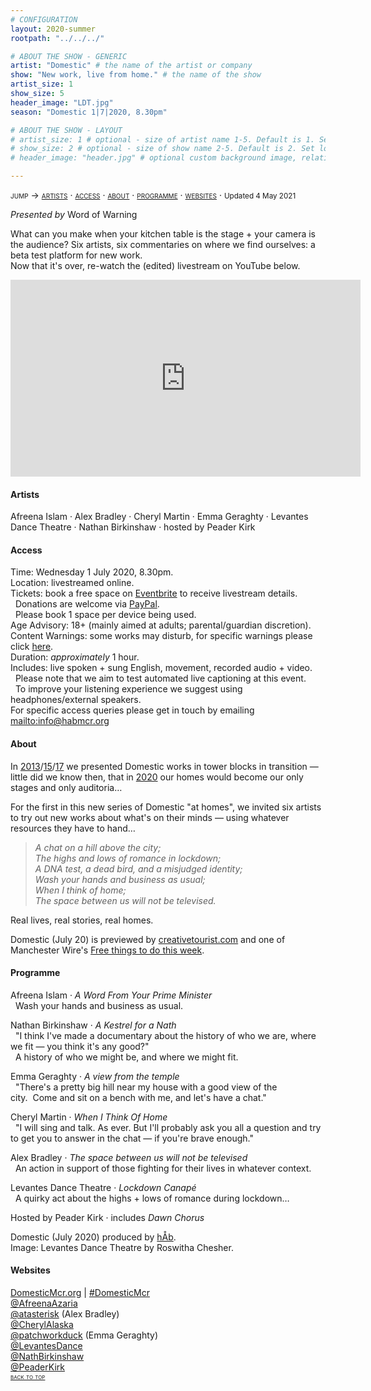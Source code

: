 ```yaml
---
# CONFIGURATION
layout: 2020-summer
rootpath: "../../../"

# ABOUT THE SHOW - GENERIC
artist: "Domestic" # the name of the artist or company
show: "New work, live from home." # the name of the show
artist_size: 1
show_size: 5
header_image: "LDT.jpg"  
season: "Domestic 1|7|2020, 8.30pm"

# ABOUT THE SHOW - LAYOUT
# artist_size: 1 # optional - size of artist name 1-5. Default is 1. Set longer names to lower values
# show_size: 2 # optional - size of show name 2-5. Default is 2. Set longer names to lower values
# header_image: "header.jpg" # optional custom background image, relative to current page

---
```

<span style='font-variant: small-caps'>jump → [artists](/archive/2020-domestic/july/#artists) · [access](/archive/2020-domestic/july/#access) · [about](/archive/2020-domestic/july/#about) · [programme](/archive/2020-domestic/july/#programme) · [websites](/archive/2020-domestic/july/#websites)</span> · <small>Updated 4 May 2021</small>     
        
*Presented by* Word of Warning        
         
What can you make when your kitchen table is the stage + your camera is the audience? Six artists, six commentaries on where we find ourselves: a beta test platform for new work.<br>Now that it's over, re-watch the (edited) livestream on YouTube below.        
<iframe width="560" height="315" src="https://www.youtube.com/embed/IUNv7CARKLU" frameborder="0" allow="accelerometer; autoplay; clipboard-write; encrypted-media; gyroscope; picture-in-picture" allowfullscreen></iframe>         
         
#### Artists        
Afreena Islam · Alex Bradley · Cheryl Martin · Emma Geraghty · Levantes Dance Theatre · Nathan Birkinshaw · hosted by Peader Kirk      
     
#### Access            
Time: Wednesday 1 July 2020, 8.30pm.<br>Location: livestreamed online.<br>Tickets: book a free space on <a href="http://eventbrite.co.uk/e/domestic-registration-110965300200" target="_blank">Eventbrite</a> to receive livestream details.<br>&nbsp;&nbsp;Donations are welcome via <a href="http://paypal.me/warnmcr" target="_blank">PayPal</a>.<br>&nbsp;&nbsp;Please book 1 space per device being used.<br>Age Advisory: 18+ (mainly aimed at adults; parental/guardian discretion).<br>Content Warnings: some works may disturb, for specific warnings please click [here](/warnings).<br>Duration: *approximately* 1 hour.<br>Includes: live spoken + sung English, movement, recorded audio + video.<br>&nbsp;&nbsp;Please note that we aim to test automated live captioning at this event.<br>&nbsp;&nbsp;To improve your listening experience we suggest using headphones/external speakers.<br>For specific access queries please get in touch by emailing <mailto:info@habmcr.org>         
          
#### About         
In [2013](/archive/2013-domestic)/[15](/archive/2015-domestic)/[17](/archive/2017-autumnwinter/pritchard) we presented Domestic works in tower blocks in transition — little did we know then, that in [2020](/archive/2020-domestic) our homes would become our only stages and only auditoria…        
        
For the first in this new series of Domestic "at homes", we invited six artists to try out new works about what's on their minds — using whatever resources they have to hand…         
        
>*A chat on a hill above the city;<br>The highs and lows of romance in lockdown;<br>A DNA test, a dead bird, and a misjudged identity;<br>Wash your hands and business as usual;<br>When I think of home;<br>The space between us will not be televised.*           
          
Real lives, real stories, real homes.          
        
Domestic (July 20) is previewed by <a href="http://creativetourist.com/event/domestic" target="_blank">creativetourist.com</a> and one of Manchester Wire's <a href="http://manchesterwire.co.uk/guide/free-things-to-do-at-home-and-in-manchester-this-week-ft-xs-malarkey-comedy" target="_blank">Free things to do this week</a>.        
          
#### Programme         
Afreena Islam · *A Word From Your Prime Minister*<br>&nbsp;&nbsp;Wash your hands and business as usual.        
        
Nathan Birkinshaw · *A Kestrel for a Nath*<br>&nbsp;&nbsp;"I think I've made a documentary about the history of who we are, where we fit — you think it's any good?"<br>&nbsp;&nbsp;A history of who we might be, and where we might fit.        
        
Emma Geraghty · *A view from the temple*<br>&nbsp;&nbsp;"There's a pretty big hill near my house with a good view of the city.&nbsp;&nbsp;Come and sit on a bench with me, and let's have a chat."        
        
Cheryl Martin · *When I Think Of Home*<br>&nbsp;&nbsp;"I will sing and talk. As ever. But I'll probably ask you all a question and try to get you to answer in the chat — if you're brave enough."        
        
Alex Bradley · *The space between us will not be televised*<br>&nbsp;&nbsp;An action in support of those fighting for their lives in whatever context.        
        
Levantes Dance Theatre · *Lockdown Canapé*<br>&nbsp;&nbsp;A quirky act about the highs + lows of romance during lockdown…        
         
Hosted by Peader Kirk · includes *Dawn Chorus*        
                 
Domestic (July 2020) produced by [hÅb](/hab).<br>Image: Levantes Dance Theatre by Roswitha Chesher.         
         
#### Websites         
<a href="http://domesticmcr.org" target="_blank">DomesticMcr.org</a> | <a href="http://twitter.com/hashtag/DomesticMcr" target="_blank">#DomesticMcr</a><br><a href="http://twitter.com/afreenaazaria" target="_blank">@AfreenaAzaria</a><br><a href="http://twitter.com/atasterisk" target="_blank">@atasterisk</a> (Alex Bradley)<br><a href="http://twitter.com/cherylalaska" target="_blank">@CherylAlaska</a><br><a href="http://twitter.com/patchworkduck" target="_blank">@patchworkduck</a> (Emma Geraghty)<br><a href="http://twitter.com/LevantesDance" target="_blank">@LevantesDance</a><br><a href="http://twitter.com/NathBirkinshaw" target="_blank">@NathBirkinshaw</a><br><a href="http://twitter.com/peaderkirk" target="_blank">@PeaderKirk</a>        
<small><span style='font-variant: small-caps'>[back to top](/archive/2020-domestic/july)</span></small>
